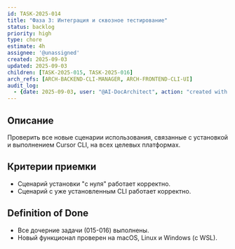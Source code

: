 ```yaml
---
id: TASK-2025-014
title: "Фаза 3: Интеграция и сквозное тестирование"
status: backlog
priority: high
type: chore
estimate: 4h
assignee: '@unassigned'
created: 2025-09-03
updated: 2025-09-03
children: [TASK-2025-015, TASK-2025-016]
arch_refs: [ARCH-BACKEND-CLI-MANAGER, ARCH-FRONTEND-CLI-UI]
audit_log:
  - {date: 2025-09-03, user: "@AI-DocArchitect", action: "created with status backlog"}
---
```

## Описание
Проверить все новые сценарии использования, связанные с установкой и выполнением Cursor CLI, на всех целевых платформах.

## Критерии приемки
- Сценарий установки "с нуля" работает корректно.
- Сценарий с уже установленным CLI работает корректно.

## Definition of Done
- Все дочерние задачи (015-016) выполнены.
- Новый функционал проверен на macOS, Linux и Windows (с WSL).

